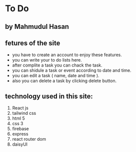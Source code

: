 # To Do
## by Mahmudul Hasan

## fetures of the site
- you have to create an account to enjoy these features.
- you can write your to do lists here. 
- after complite a task you can chack the task.
- you can shidule a task or event according to date and time. 
- you can edit a task (  name, date and time ).
- also you can delete a task by clicking delete button.
## technology used in this site:
1. React js
2. tailwind css
3. html 5
4. css 3
5. firebase
6. express
7. react router dom
8. daisyUI

